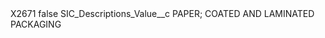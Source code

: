 <?xml version="1.0" encoding="UTF-8"?>
<CustomMetadata xmlns="http://soap.sforce.com/2006/04/metadata" xmlns:xsi="http://www.w3.org/2001/XMLSchema-instance" xmlns:xsd="http://www.w3.org/2001/XMLSchema">
    <label>X2671</label>
    <protected>false</protected>
    <values>
        <field>SIC_Descriptions_Value__c</field>
        <value xsi:type="xsd:string">PAPER; COATED AND LAMINATED PACKAGING</value>
    </values>
</CustomMetadata>
